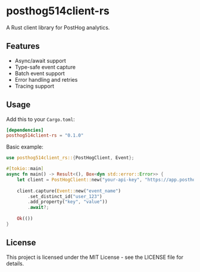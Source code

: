 # posthog514client-rs

A Rust client library for PostHog analytics.

## Features

- Async/await support
- Type-safe event capture
- Batch event support
- Error handling and retries
- Tracing support

## Usage

Add this to your `Cargo.toml`:

```toml
[dependencies]
posthog514client-rs = "0.1.0"
```

Basic example:

```rust
use posthog514client_rs::{PostHogClient, Event};

#[tokio::main]
async fn main() -> Result<(), Box<dyn std::error::Error>> {
    let client = PostHogClient::new("your-api-key", "https://app.posthog.com");
    
    client.capture(Event::new("event_name")
        .set_distinct_id("user_123")
        .add_property("key", "value"))
        .await?;
    
    Ok(())
}
```

## License

This project is licensed under the MIT License - see the LICENSE file for details. 
